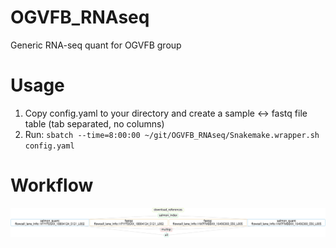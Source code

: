 # OGVFB_RNAseq
Generic RNA-seq quant for OGVFB group

# Usage
1. Copy config.yaml to your directory and create a sample <-> fastq file table (tab separated, no columns)
2. Run: `sbatch --time=8:00:00 ~/git/OGVFB_RNAseq/Snakemake.wrapper.sh config.yaml`

# Workflow
![](workflow.svg)
